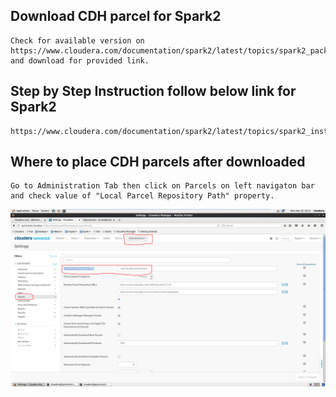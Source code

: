 ## Download CDH parcel for Spark2
	Check for available version on 	https://www.cloudera.com/documentation/spark2/latest/topics/spark2_packaging.html#versions
	and download for provided link.

## Step by Step Instruction follow below link for Spark2
    https://www.cloudera.com/documentation/spark2/latest/topics/spark2_installing.html

## Where to place CDH parcels after downloaded
    Go to Administration Tab then click on Parcels on left navigaton bar and check value of "Local Parcel Repository Path" property.

![Cloudera Administration Tab](Cloudera_Parcels_Location_Pic.PNG)
